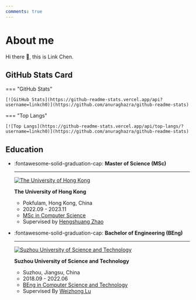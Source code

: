 ```yaml
---
comments: true
---
```


# About me

Hi there :wave:, this is Link Chen.

## GitHub Stats Card

=== "GitHub Stats"

    [![GitHub Stats](https://github-readme-stats.vercel.app/api?username=linkch0)](https://github.com/anuraghazra/github-readme-stats)

=== "Top Langs"

    [![Top Langs](https://github-readme-stats.vercel.app/api/top-langs/?username=linkch0)](https://github.com/anuraghazra/github-readme-stats)

## Education

<div class="grid cards" markdown>

-   :fontawesome-solid-graduation-cap: **Master of Science (MSc)**

    ***

    [![The University of Hong Kong](https://hku.hk/assets/img/hku-logo.svg)](https://hku.hk/)

    **The University of Hong Kong**

    -   Pokfulam, Hong Kong, China
    -   2022.09 - 2023.11
    -   [MSc in Computer Science](https://www.msc-cs.hku.hk/)
    -   Supervised by [Hengshuang Zhao](https://hszhao.github.io/)
    <!-- -   [Department of Computer Science](https://www.cs.hku.hk/)
    -   [Faculty of Engineering](https://engg.hku.hk/) -->

-   :fontawesome-solid-graduation-cap: **Bachelor of Engineering (BEng)**

    ***

    [![Suzhou University of Science and Technology](https://www.usts.edu.cn/dfiles/11467/static/images/logo.jpg)](https://www.usts.edu.cn/)

    **Suzhou University of Science and Technology**

    -   Suzhou, Jiangsu, China
    -   2018.09 - 2022.06
    -   [BEng in Computer Science and Technology](https://eie.usts.edu.cn/info/1114/3192.htm)
    -   Supervised By [Weizhong Lu](https://eie.usts.edu.cn/info/1120/2956.htm)

</div>
